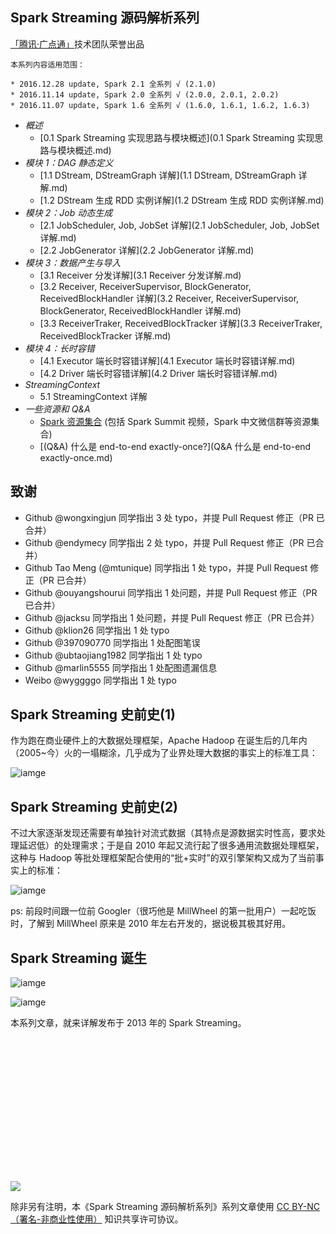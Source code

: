 ## Spark Streaming 源码解析系列

[「腾讯·广点通」](http://e.qq.com)技术团队荣誉出品

```
本系列内容适用范围：

* 2016.12.28 update, Spark 2.1 全系列 √ (2.1.0)
* 2016.11.14 update, Spark 2.0 全系列 √ (2.0.0, 2.0.1, 2.0.2)
* 2016.11.07 update, Spark 1.6 全系列 √ (1.6.0, 1.6.1, 1.6.2, 1.6.3)
```

- *概述*
  - [0.1 Spark Streaming 实现思路与模块概述](0.1 Spark Streaming 实现思路与模块概述.md)
- *模块 1：DAG 静态定义*
  - [1.1 DStream, DStreamGraph 详解](1.1 DStream, DStreamGraph 详解.md)
  - [1.2 DStream 生成 RDD 实例详解](1.2 DStream 生成 RDD 实例详解.md)
- *模块 2：Job 动态生成*
  - [2.1 JobScheduler, Job, JobSet 详解](2.1 JobScheduler, Job, JobSet 详解.md)
  - [2.2 JobGenerator 详解](2.2 JobGenerator 详解.md)
- *模块 3：数据产生与导入*
  - [3.1 Receiver 分发详解](3.1 Receiver 分发详解.md) 
  - [3.2 Receiver, ReceiverSupervisor, BlockGenerator, ReceivedBlockHandler 详解](3.2 Receiver, ReceiverSupervisor, BlockGenerator, ReceivedBlockHandler 详解.md)
  - [3.3 ReceiverTraker, ReceivedBlockTracker 详解](3.3 ReceiverTraker, ReceivedBlockTracker 详解.md)
- *模块 4：长时容错*
  - [4.1 Executor 端长时容错详解](4.1 Executor 端长时容错详解.md)
  - [4.2 Driver 端长时容错详解](4.2 Driver 端长时容错详解.md)
- *StreamingContext*
  - 5.1 StreamingContext 详解
- *一些资源和 Q&A*
  - [Spark 资源集合](https://github.com/lw-lin/CoolplaySpark/tree/master/Spark%20%E8%B5%84%E6%BA%90%E9%9B%86%E5%90%88) (包括 Spark Summit 视频，Spark 中文微信群等资源集合)
  - [(Q&A) 什么是 end-to-end exactly-once?](Q&A 什么是 end-to-end exactly-once.md)

## 致谢

- Github @wongxingjun 同学指出 3 处 typo，并提 Pull Request 修正（PR 已合并）
- Github @endymecy 同学指出 2 处 typo，并提 Pull Request 修正（PR 已合并）
- Github Tao Meng (@mtunique) 同学指出 1 处 typo，并提 Pull Request 修正（PR 已合并）
- Github @ouyangshourui 同学指出 1 处问题，并提 Pull Request 修正（PR 已合并）
- Github @jacksu 同学指出 1 处问题，并提 Pull Request 修正（PR 已合并）
- Github @klion26 同学指出 1 处 typo
- Github @397090770 同学指出 1 处配图笔误
- Github @ubtaojiang1982 同学指出 1 处 typo
- Github @marlin5555 同学指出 1 处配图遗漏信息
- Weibo @wyggggo 同学指出 1 处 typo

## Spark Streaming 史前史(1)

作为跑在商业硬件上的大数据处理框架，Apache Hadoop 在诞生后的几年内（2005~今）火的一塌糊涂，几乎成为了业界处理大数据的事实上的标准工具：

![iamge](0.imgs/001.png)

## Spark Streaming 史前史(2)

不过大家逐渐发现还需要有单独针对流式数据（其特点是源数据实时性高，要求处理延迟低）的处理需求；于是自 2010 年起又流行起了很多通用流数据处理框架，这种与 Hadoop 等批处理框架配合使用的“批+实时”的双引擎架构又成为了当前事实上的标准：

![iamge](0.imgs/002.png)

  ps: 前段时间跟一位前 Googler（很巧他是 MillWheel 的第一批用户）一起吃饭时，了解到 MillWheel 原来是 2010 年左右开发的，据说极其极其好用。

## Spark Streaming 诞生

![iamge](0.imgs/005.png)

![iamge](0.imgs/006.png)

本系列文章，就来详解发布于 2013 年的 Spark Streaming。

<br/><br/><br/><br/><br/><br/><br/><br/><br/>

## 　

![](https://licensebuttons.net/l/by-nc/4.0/88x31.png)

除非另有注明，本《Spark Streaming 源码解析系列》系列文章使用 [CC BY-NC（署名-非商业性使用）](https://creativecommons.org/licenses/by-nc/4.0/) 知识共享许可协议。
